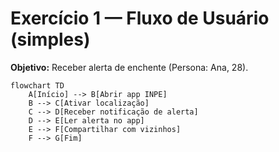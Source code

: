 # Exercício 1 — Fluxo de Usuário (simples)
**Objetivo:** Receber alerta de enchente (Persona: Ana, 28).

```mermaid
flowchart TD
    A[Início] --> B[Abrir app INPE]
    B --> C[Ativar localização]
    C --> D[Receber notificação de alerta]
    D --> E[Ler alerta no app]
    E --> F[Compartilhar com vizinhos]
    F --> G[Fim]
```
